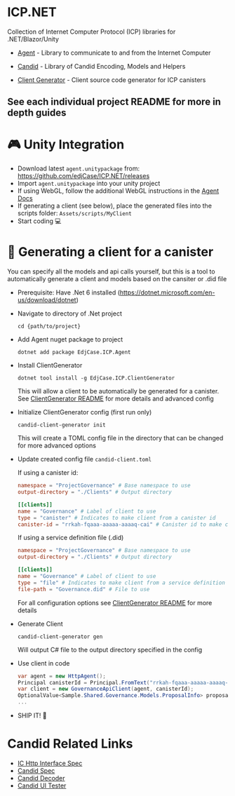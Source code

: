 # ICP.NET

Collection of Internet Computer Protocol (ICP) libraries for .NET/Blazor/Unity

- [Agent](src/Agent/README.md) - Library to communicate to and from the Internet Computer

- [Candid](src/Candid/README.md) - Library of Candid Encoding, Models and Helpers

- [Client Generator](src/ClientGenerator/README.md) - Client source code generator for ICP canisters

## See each individual project README for more in depth guides


# 🎮 Unity Integration

- Download latest `agent.unitypackage` from: https://github.com/edjCase/ICP.NET/releases
- Import `agent.unitypackage` into your unity project
- If using WebGL, follow the additional WebGL instructions in the [Agent Docs](src/Agent/README.md)
- If generating a client (see below), place the generated files into the scripts folder: `Assets/scripts/MyClient`
- Start coding 💻

# 📡 Generating a client for a canister
You can specify all the models and api calls yourself, but this is a tool to automatically generate a client and models based on the cansiter or .did file
- Prerequisite: Have .Net 6 installed (https://dotnet.microsoft.com/en-us/download/dotnet)
- Navigate to directory of .Net project
  ```
  cd {path/to/project}
  ```
- Add Agent nuget package to project
  ```
  dotnet add package EdjCase.ICP.Agent
  ```
- Install ClientGenerator

  ```
  dotnet tool install -g EdjCase.ICP.ClientGenerator
  ```

  This will allow a client to be automatically be generated for a canister. See [ClientGenerator README](src/ClientGenerator/README.md) for more details and advanced config

- Initialize ClientGenerator config (first run only)
  ```
  candid-client-generator init
  ```
  This will create a TOML config file in the directory that can be changed for more advanced options
- Update created config file `candid-client.toml`

  If using a canister id:

  ```toml
  namespace = "ProjectGovernance" # Base namespace to use
  output-directory = "./Clients" # Output directory

  [[clients]]
  name = "Governance" # Label of client to use
  type = "canister" # Indicates to make client from a canister id
  canister-id = "rrkah-fqaaa-aaaaa-aaaaq-cai" # Canister id to make client for
  ```

  If using a service definition file (.did)

  ```toml
  namespace = "ProjectGovernance" # Base namespace to use
  output-directory = "./Clients" # Output directory

  [[clients]]
  name = "Governance" # Label of client to use
  type = "file" # Indicates to make client from a service definition file
  file-path = "Governance.did" # File to use
  ```

  For all configuration options see [ClientGenerator README](src/ClientGenerator/README.md) for more details

- Generate Client
  ```
  candid-client-generator gen
  ```
  Will output C# file to the output directory specified in the config
- Use client in code
  ```cs
  var agent = new HttpAgent();
  Principal canisterId = Principal.FromText("rrkah-fqaaa-aaaaa-aaaaq-cai");
  var client = new GovernanceApiClient(agent, canisterId);
  OptionalValue<Sample.Shared.Governance.Models.ProposalInfo> proposalInfo = await client.GetProposalInfo(110174);
  ...
  ```
- SHIP IT! 🚀

# Candid Related Links

- [IC Http Interface Spec](https://smartcontracts.org/docs/current/references/ic-interface-spec)
- [Candid Spec](https://github.com/dfinity/candid/blob/master/spec/Candid.md)
- [Candid Decoder](https://fxa77-fiaaa-aaaae-aaana-cai.raw.ic0.app/explain)
- [Candid UI Tester](https://a4gq6-oaaaa-aaaab-qaa4q-cai.raw.ic0.app)

